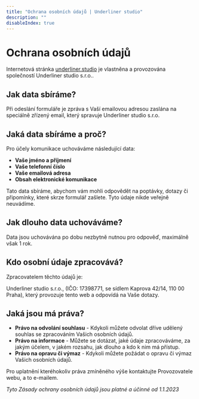 ```yaml
---
title: "Ochrana osobních údajů | Underliner studio"
description: ""
disableIndex: true
---
```


# Ochrana osobních údajů

Internetová stránka [underliner.studio](https://underliner.studio) je vlastněna a provozována společností Underliner studio s.r.o..

## Jak data sbíráme?

Při odeslání formuláře je zpráva s Vaší emailovou adresou zaslána na speciálně zřízený email, který spravuje Underliner studio s.r.o.

## Jaká data sbíráme a proč?

Pro účely komunikace uchováváme následující data:

- **Vaše jméno a příjmení**
- **Vaše telefonní číslo**
- **Vaše emailová adresa**
- **Obsah elektronické komunikace**

Tato data sbíráme, abychom vám mohli odpovědět na poptávky, dotazy či připomínky, které skrze formulář zašlete. Tyto údaje nikde veřejně neuvádíme.

## Jak dlouho data uchováváme?

Data jsou uchovávána po dobu nezbytně nutnou pro odpověď, maximálně však 1 rok.

## Kdo osobní údaje zpracovává?

Zpracovatelem těchto údajů je:

Underliner studio s.r.o., (IČO: 17398771, se sídlem Kaprova 42/14, 110 00 Praha), který provozuje tento web a odpovídá na Vaše dotazy.

## Jaká jsou má práva?

- **Právo na odvolání souhlasu** - Kdykoli můžete odvolat dříve udělený souhlas se zpracováním Vašich osobních údajů.
- **Právo na informace** - Můžete se dotázat, jaké údaje zpracováváme, za jakým účelem, v jakém rozsahu, jak dlouho a kdo k nim má přístup.
- **Právo na opravu či výmaz** - Kdykoli můžete požádat o opravu či výmaz Vašich osobních údajů.

Pro uplatnění kteréhokoliv práva zmíněného výše kontaktujte Provozovatele webu, a to e-mailem.

_Tyto Zásady ochrany osobních údajů jsou platné a účinné od 1.1.2023_

